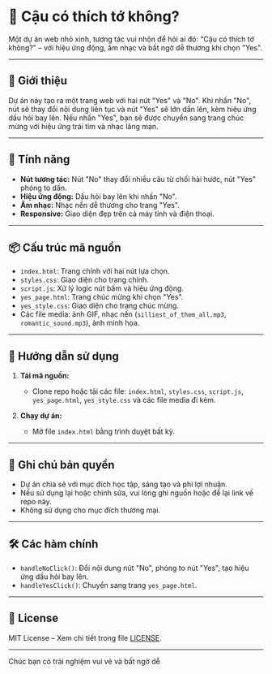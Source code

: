 # 💌 Cậu có thích tớ không?

Một dự án web nhỏ xinh, tương tác vui nhộn để hỏi ai đó: "Cậu có thích tớ không?" – với hiệu ứng động, âm nhạc và bất ngờ dễ thương khi chọn "Yes".

---

## 🚀 Giới thiệu

Dự án này tạo ra một trang web với hai nút "Yes" và "No". Khi nhấn "No", nút sẽ thay đổi nội dung liên tục và nút "Yes" sẽ lớn dần lên, kèm hiệu ứng dấu hỏi bay lên. Nếu nhấn "Yes", bạn sẽ được chuyển sang trang chúc mừng với hiệu ứng trái tim và nhạc lãng mạn.

---

## 🎨 Tính năng

- **Nút tương tác:** Nút "No" thay đổi nhiều câu từ chối hài hước, nút "Yes" phóng to dần.
- **Hiệu ứng động:** Dấu hỏi bay lên khi nhấn "No".
- **Âm nhạc:** Nhạc nền dễ thương cho trang "Yes".
- **Responsive:** Giao diện đẹp trên cả máy tính và điện thoại.

---

## 📦 Cấu trúc mã nguồn

- `index.html`: Trang chính với hai nút lựa chọn.
- `styles.css`: Giao diện cho trang chính.
- `script.js`: Xử lý logic nút bấm và hiệu ứng động.
- `yes_page.html`: Trang chúc mừng khi chọn "Yes".
- `yes_style.css`: Giao diện cho trang chúc mừng.
- Các file media: ảnh GIF, nhạc nền (`silliest_of_them_all.mp3`, `romantic_sound.mp3`), ảnh minh họa.

---

## 🚀 Hướng dẫn sử dụng

1. **Tải mã nguồn:**
   - Clone repo hoặc tải các file: `index.html`, `styles.css`, `script.js`, `yes_page.html`, `yes_style.css` và các file media đi kèm.

2. **Chạy dự án:**
   - Mở file `index.html` bằng trình duyệt bất kỳ.

---

## 📝 Ghi chú bản quyền

- Dự án chia sẻ với mục đích học tập, sáng tạo và phi lợi nhuận.
- Nếu sử dụng lại hoặc chỉnh sửa, vui lòng ghi nguồn hoặc để lại link về repo này.
- Không sử dụng cho mục đích thương mại.

---

## 🛠️ Các hàm chính

- `handleNoClick()`: Đổi nội dung nút "No", phóng to nút "Yes", tạo hiệu ứng dấu hỏi bay lên.
- `handleYesClick()`: Chuyển sang trang `yes_page.html`.

---

## 📄 License

MIT License – Xem chi tiết trong file [LICENSE](LICENSE).

---

Chúc bạn có trải nghiệm vui vẻ và bất ngờ dễ
